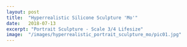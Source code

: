 ```yaml
---
layout: post
title:	"Hyperrealistic Silicone Sculpture 'Mo'"
date:	2018-07-13
excerpt: "Portrait Sculpture - Scale 3/4 Lifesize"
image:	"/images/hyperrealistic_portrait_sculpture_mo/pic01.jpg"
---
```


<div class="box alt">
	<div class="row 50% uniform">
		<div class="4u"><span class="image fit"><a href="/images/hyperrealistic_portrait_sculpture_mo/pic02.jpg"><img src="/images/hyperrealistic_portrait_sculpture_mo/pic02.jpg" alt="" /></a></span></div>
		<div class="4u"><span class="image fit"><a href="/images/hyperrealistic_portrait_sculpture_mo/pic03.jpg"><img src="/images/hyperrealistic_portrait_sculpture_mo/pic03.jpg" alt="" /></a></span></div>
		<div class="4u$"><span class="image fit"><a href="/images/hyperrealistic_portrait_sculpture_mo/pic04.jpg"><img src="/images/hyperrealistic_portrait_sculpture_mo/pic04.jpg" alt="" /></a></span></div>
		<!-- Break -->
		<div class="4u"><span class="image fit"><a href="/images/hyperrealistic_portrait_sculpture_mo/pic05.jpg"><img src="/images/hyperrealistic_portrait_sculpture_mo/pic05.jpg" alt="" /></a></span></div>
		<div class="4u"><span class="image fit"><a href="/images/hyperrealistic_portrait_sculpture_mo/pic06.jpg"><img src="/images/hyperrealistic_portrait_sculpture_mo/pic06.jpg" alt="" /></a></span></div>
		<div class="4u$"><span class="image fit"><a href="/images/hyperrealistic_portrait_sculpture_mo/pic07.jpg"><img src="/images/hyperrealistic_portrait_sculpture_mo/pic07.jpg" alt="" /></a></span></div>
		<!-- Break -->
		<div class="4u"><span class="image fit"><a href="/images/hyperrealistic_portrait_sculpture_mo/pic08.jpg"><img src="/images/hyperrealistic_portrait_sculpture_mo/pic08.jpg" alt="" /></a></span></div>
		<div class="4u"><span class="image fit"><a href="/images/hyperrealistic_portrait_sculpture_mo/pic09.jpg"><img src="/images/hyperrealistic_portrait_sculpture_mo/pic09.jpg" alt="" /></a></span></div>
		<div class="4u$"><span class="image fit"><a href="/images/hyperrealistic_portrait_sculpture_mo/pic10.jpg"><img src="/images/hyperrealistic_portrait_sculpture_mo/pic10.jpg" alt="" /></a></span></div>	
		<!-- Break -->
		<div class="4u"><span class="image fit"><a href="/images/hyperrealistic_portrait_sculpture_mo/pic11.jpg"><img src="/images/hyperrealistic_portrait_sculpture_mo/pic11.jpg" alt="" /></a></span></div>
		<div class="4u"><span class="image fit"><a href="/images/hyperrealistic_portrait_sculpture_mo/pic12.jpg"><img src="/images/hyperrealistic_portrait_sculpture_mo/pic12.jpg" alt="" /></a></span></div>
		<div class="4u$"><span class="image fit"><a href="/images/hyperrealistic_portrait_sculpture_mo/pic13.jpg"><img src="/images/hyperrealistic_portrait_sculpture_mo/pic13.jpg" alt="" /></a></span></div>
		<!-- Break -->
                <div class="4u"><span class="image fit"><a href="/images/hyperrealistic_portrait_sculpture_mo/pic14.jpg"><img src="/images/hyperrealistic_portrait_sculpture_mo/pic14.jpg" alt="" /></a></span></div>
                <div class="4u"><span class="image fit"><a href="/images/hyperrealistic_portrait_sculpture_mo/pic15.jpg"><img src="/images/hyperrealistic_portrait_sculpture_mo/pic15.jpg" alt="" /></a></span></div>
                <div class="4u$"><span class="image fit"><a href="/images/hyperrealistic_portrait_sculpture_mo/pic16.jpg"><img src="/images/hyperrealistic_portrait_sculpture_mo/pic16.jpg" alt="" /></a></span></div>
		<!-- Break -->
                <div class="4u"><span class="image fit"><a href="/images/hyperrealistic_portrait_sculpture_mo/pic17.jpg"><img src="/images/hyperrealistic_portrait_sculpture_mo/pic17.jpg" alt="" /></a></span></div>
                <div class="4u"><span class="image fit"><a href="/images/hyperrealistic_portrait_sculpture_mo/pic18.jpg"><img src="/images/hyperrealistic_portrait_sculpture_mo/pic18.jpg" alt="" /></a></span></div>
                <div class="4u$"><span class="image fit"><a href="/images/hyperrealistic_portrait_sculpture_mo/pic19.jpg"><img src="/images/hyperrealistic_portrait_sculpture_mo/pic19.jpg" alt="" /></a></span></div>
	</div>
</div>

